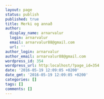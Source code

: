 ```yaml
---
layout: page
status: publish
published: true
title: Merki og annað
author:
  display_name: arnarvalur
  login: arnarvalur
  email: arnarvalur88@gmail.com
  url: ''
author_login: arnarvalur
author_email: arnarvalur88@gmail.com
wordpress_id: 354
wordpress_url: http:localhost/?page_id=354
date: '2016-05-19 12:09:05 +0200'
date_gmt: '2016-05-19 12:09:05 +0200'
categories: []
tags: []
comments: []
---
```


